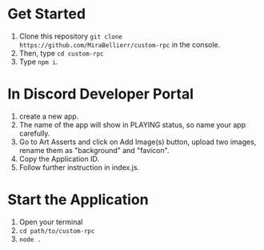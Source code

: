 # Get Started
1. Clone this repository `git clone https://github.com/MiraBellierr/custom-rpc` in the console.
2. Then, type `cd custom-rpc`
3. Type `npm i`.

# In Discord Developer Portal
1. create a new app.
2. The name of the app will show in PLAYING status, so name your app carefully.
3. Go to Art Asserts and click on Add Image(s) button, upload two images, rename them as "background" and "favicon".
4. Copy the Application ID.
5. Follow further instruction in index.js.

# Start the Application
1. Open your terminal
2. `cd path/to/custom-rpc`
3. `node .`
